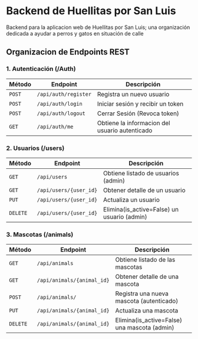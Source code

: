  # Backend de Huellitas por San Luis
Backend para la aplicacion web de Huellitas por San Luis; una organización dedicada a ayudar a perros y gatos en situación de calle

## Organizacion de Endpoints REST


### 1. Autenticación (/Auth)
|Método|Endpoint|Descripción|
|------|--------|-----------|
|`POST`|`/api/auth/register`| Registra un nuevo usuario |
|`POST`|`/api/auth/login`| Iniciar sesión y recibir un token|
|`POST`|`/api/auth/logout`| Cerrar Sesión (Revoca token)|
|`GET`|`/api/auth/me`|Obtiene la informacion del usuario autenticado|

### 2. Usuarios (/users)
|Método|Endpoint|Descripción|
|------|--------|-----------|
|`GET`|`/api/users`| Obtiene listado de usuarios (admin) |
|`GET`|`/api/users/{user_id}`| Obtener detalle de un usuario|
|`PUT`|`/api/users/{user_id}`| Actualiza un usuario |
|`DELETE`|`/api/users/{user_id}`| Elimina(is_active=False) un usuario (admin)|

### 3. Mascotas (/animals)
|Método|Endpoint|Descripción|
|------|--------|-----------|
|`GET`|`/api/animals`| Obtiene listado de las mascotas |
|`GET`|`/api/animals/{animal_id}`| Obtener detalle de una mascota|
|`POST`|`/api/animals/`| Registra una nueva mascota (autenticado) |
|`PUT`|`/api/animals/{animal_id}`| Actualiza una mascota |
|`DELETE`|`/api/animals/{animal_id}`| Elimina(is_active=False) una mascota (admin)|
